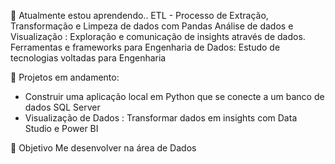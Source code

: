 
🌱 Atualmente estou aprendendo..
ETL - Processo de Extração, Transformação e Limpeza de dados com Pandas
Análise de dados e Visualização : Exploração e comunicação de insights através de dados.
Ferramentas e frameworks para Engenharia de Dados: Estudo de tecnologias voltadas para Engenharia

🔭 Projetos em andamento:
* Construir uma aplicação local em Python que se conecte a um banco de dados SQL Server
* Visualização de Dados : Transformar dados em insights com Data Studio e Power BI 

🎯 Objetivo
Me desenvolver na área de Dados 
























<!---
- 👋 Olá, I’m a Edna
- 👀 Estou interessada em me desenvolver na área de Analytics



<!---
edteob/edteob is a ✨ special ✨ repository because its `README.md` (this file) appears on your GitHub profile.
You can click the Preview link to take a look at your changes.
--->
